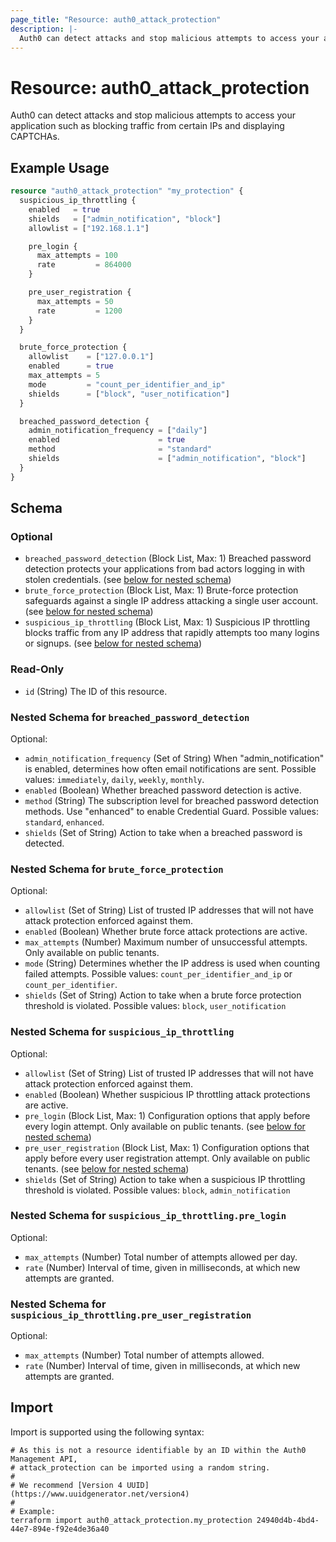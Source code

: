 ```yaml
---
page_title: "Resource: auth0_attack_protection"
description: |-
  Auth0 can detect attacks and stop malicious attempts to access your application such as blocking traffic from certain IPs and displaying CAPTCHAs.
---
```


# Resource: auth0_attack_protection

Auth0 can detect attacks and stop malicious attempts to access your application such as blocking traffic from certain IPs and displaying CAPTCHAs.

## Example Usage

```terraform
resource "auth0_attack_protection" "my_protection" {
  suspicious_ip_throttling {
    enabled   = true
    shields   = ["admin_notification", "block"]
    allowlist = ["192.168.1.1"]

    pre_login {
      max_attempts = 100
      rate         = 864000
    }

    pre_user_registration {
      max_attempts = 50
      rate         = 1200
    }
  }

  brute_force_protection {
    allowlist    = ["127.0.0.1"]
    enabled      = true
    max_attempts = 5
    mode         = "count_per_identifier_and_ip"
    shields      = ["block", "user_notification"]
  }

  breached_password_detection {
    admin_notification_frequency = ["daily"]
    enabled                      = true
    method                       = "standard"
    shields                      = ["admin_notification", "block"]
  }
}
```

<!-- schema generated by tfplugindocs -->
## Schema

### Optional

- `breached_password_detection` (Block List, Max: 1) Breached password detection protects your applications from bad actors logging in with stolen credentials. (see [below for nested schema](#nestedblock--breached_password_detection))
- `brute_force_protection` (Block List, Max: 1) Brute-force protection safeguards against a single IP address attacking a single user account. (see [below for nested schema](#nestedblock--brute_force_protection))
- `suspicious_ip_throttling` (Block List, Max: 1) Suspicious IP throttling blocks traffic from any IP address that rapidly attempts too many logins or signups. (see [below for nested schema](#nestedblock--suspicious_ip_throttling))

### Read-Only

- `id` (String) The ID of this resource.

<a id="nestedblock--breached_password_detection"></a>
### Nested Schema for `breached_password_detection`

Optional:

- `admin_notification_frequency` (Set of String) When "admin_notification" is enabled, determines how often email notifications are sent. Possible values: `immediately`, `daily`, `weekly`, `monthly`.
- `enabled` (Boolean) Whether breached password detection is active.
- `method` (String) The subscription level for breached password detection methods. Use "enhanced" to enable Credential Guard. Possible values: `standard`, `enhanced`.
- `shields` (Set of String) Action to take when a breached password is detected.


<a id="nestedblock--brute_force_protection"></a>
### Nested Schema for `brute_force_protection`

Optional:

- `allowlist` (Set of String) List of trusted IP addresses that will not have attack protection enforced against them.
- `enabled` (Boolean) Whether brute force attack protections are active.
- `max_attempts` (Number) Maximum number of unsuccessful attempts. Only available on public tenants.
- `mode` (String) Determines whether the IP address is used when counting failed attempts. Possible values: `count_per_identifier_and_ip` or `count_per_identifier`.
- `shields` (Set of String) Action to take when a brute force protection threshold is violated. Possible values: `block`, `user_notification`


<a id="nestedblock--suspicious_ip_throttling"></a>
### Nested Schema for `suspicious_ip_throttling`

Optional:

- `allowlist` (Set of String) List of trusted IP addresses that will not have attack protection enforced against them.
- `enabled` (Boolean) Whether suspicious IP throttling attack protections are active.
- `pre_login` (Block List, Max: 1) Configuration options that apply before every login attempt. Only available on public tenants. (see [below for nested schema](#nestedblock--suspicious_ip_throttling--pre_login))
- `pre_user_registration` (Block List, Max: 1) Configuration options that apply before every user registration attempt. Only available on public tenants. (see [below for nested schema](#nestedblock--suspicious_ip_throttling--pre_user_registration))
- `shields` (Set of String) Action to take when a suspicious IP throttling threshold is violated. Possible values: `block`, `admin_notification`

<a id="nestedblock--suspicious_ip_throttling--pre_login"></a>
### Nested Schema for `suspicious_ip_throttling.pre_login`

Optional:

- `max_attempts` (Number) Total number of attempts allowed per day.
- `rate` (Number) Interval of time, given in milliseconds, at which new attempts are granted.


<a id="nestedblock--suspicious_ip_throttling--pre_user_registration"></a>
### Nested Schema for `suspicious_ip_throttling.pre_user_registration`

Optional:

- `max_attempts` (Number) Total number of attempts allowed.
- `rate` (Number) Interval of time, given in milliseconds, at which new attempts are granted.

## Import

Import is supported using the following syntax:

```shell
# As this is not a resource identifiable by an ID within the Auth0 Management API,
# attack_protection can be imported using a random string.
#
# We recommend [Version 4 UUID](https://www.uuidgenerator.net/version4)
#
# Example:
terraform import auth0_attack_protection.my_protection 24940d4b-4bd4-44e7-894e-f92e4de36a40
```
